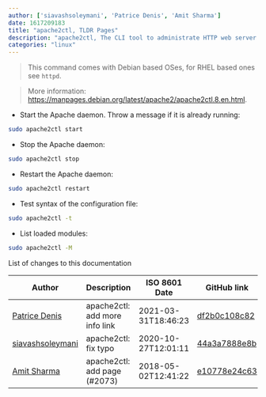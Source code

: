 ```yaml
---
author: ['siavashsoleymani', 'Patrice Denis', 'Amit Sharma']
date: 1617209183
title: "apache2ctl, TLDR Pages"
description: "apache2ctl, The CLI tool to administrate HTTP web server Apache."
categories: "linux"
---
```

> This command comes with Debian based OSes, for RHEL based ones see `httpd`.

> More information: <https://manpages.debian.org/latest/apache2/apache2ctl.8.en.html>.

- Start the Apache daemon. Throw a message if it is already running:

```bash
sudo apache2ctl start
```

- Stop the Apache daemon:

```bash
sudo apache2ctl stop
```

- Restart the Apache daemon:

```bash
sudo apache2ctl restart
```

- Test syntax of the configuration file:

```bash
sudo apache2ctl -t
```

- List loaded modules:

```bash
sudo apache2ctl -M
```
List of changes to this documentation


Author | Description | ISO 8601 Date | GitHub link
------|-----|-----|-----
[Patrice Denis](mailto:patrice.denis@gmail.com) | apache2ctl: add more info link | 2021-03-31T18:46:23 | [df2b0c108c82](https://github.com/tldr-pages/tldr/commit/df2b0c108c82b6ab11c8dc0e16104f3e01e6b16f)
[siavashsoleymani](mailto:siavash.solimanii@yahoo.com) | apache2ctl: fix typo | 2020-10-27T12:01:11 | [44a3a7888e8b](https://github.com/tldr-pages/tldr/commit/44a3a7888e8b303ed5c065e2a9ed6beb24fbb5d1)
[Amit Sharma](mailto:7789327+amitech@users.noreply.github.com) | apache2ctl: add page (#2073) | 2018-05-02T12:41:22 | [e10778e24c63](https://github.com/tldr-pages/tldr/commit/e10778e24c6322087b6d65602f433bad2777d500)


